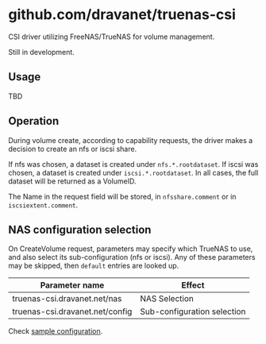 # github.com/dravanet/truenas-csi

CSI driver utilizing FreeNAS/TrueNAS for volume management.

Still in development.

## Usage

TBD

## Operation

During volume create, according to capability requests, the driver makes a decision to create an nfs or iscsi share.

If nfs was chosen, a dataset is created under `nfs.*.rootdataset`. If iscsi was chosen, a dataset is created under `iscsi.*.rootdataset`. In all cases, the full dataset will be returned as a VolumeID.

The Name in the request field will be stored, in `nfsshare.comment` or in `iscsiextent.comment`.

## NAS configuration selection

On CreateVolume request, parameters may specify which TrueNAS to use, and also select its sub-configuration (nfs or iscsi). Any of these parameters may be skipped, then `default` entries are looked up.

Parameter name | Effect
---------------|--------
truenas-csi.dravanet.net/nas | NAS Selection
truenas-csi.dravanet.net/config | Sub-configuration selection

Check [sample configuration](truenas-csi-controller.yml.sample).